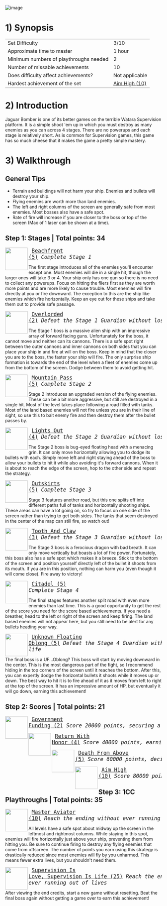![image](https://github.com/RetroAchievements/guides/assets/120497130/2d779d1c-0f22-4896-bc5d-f98143073eb4)

# 1) Synopsis

|   |   |
|:--|:--|
|Set Difficulty|3/10|
|Approximate time to master|1 hour|
|Minimum numbers of playthroughs needed|2|
|Number of missable achievements|10|
|Does difficulty affect achievements?|Not applicable|
|Hardest achievement of the set|[Aim High (10)](https://retroachievements.org/achievement/160508)|

# 2) Introduction

Jaguar Bomber is one of its better games on the terrible Watara Supervision platform.  It is a simple shoot 'em up in which you must destroy as many enemies as you can across 4 stages.  There are no powerups and each stage is relatively short.  As is common for Supervision games, this game has so much cheese that it makes the game a pretty simple mastery.

# 3) Walkthrough
## General Tips
* Terrain and buildings will not harm your ship.  Enemies and bullets will destroy your ship.
* Flying enemies are worth more than land enemies.
* The left and right columns of the screen are generally safe from most enemies.  Most bosses also have a safe spot.
* Rate of fire will increase if you are closer to the boss or top of the screen (Max of 1 laser can be shown at a time).

## Step 1: Stages | **Total points: 34**

<img align="left" width="72" height="72" src="https://media.retroachievements.org/Badge/180601.png">

<big><pre>
[Beachfront (5)](https://retroachievements.org/achievement/160500)
_Complete Stage 1_
</pre></big>

The first stage introduces all of the enemies you'll encounter except one.  Most enemies will die in a single hit, though the larger ones will take 3 or 4.  Your ship only has one gun so there is no need to collect any powerups.  Focus on hitting the fliers first as they are worth more points and are more likely to cause trouble.  Most enemies will fire directly at you or fire downward.  The exception to this are the ship like enemies which fire horizontally.  Keep an eye out for these ships and take them out to provide safe passage.

<img align="left" width="72" height="72" src="https://media.retroachievements.org/Badge/180602.png">

<big><pre>
[Overlorded (2)](https://retroachievements.org/achievement/160509)
_Defeat the Stage 1 Guardian without losing a life_
</pre></big>

The Stage 1 boss is a massive alien ship with an impressive array of forward facing guns.  Unfortunately for the boss, it cannot move and neither can its cannons.  There is a safe spot right between the outer cannons and inner cannons on both sides that you can place your ship in and fire at will on the boss.  Keep in mind that the closer you are to the boss, the faster your ship will fire.  The only surprise ship formation is towards the end of the level when a fleet of enemies come up from the bottom of the screen.  Dodge between them to avoid getting hit.
    
<img align="left" width="72" height="72" src="https://media.retroachievements.org/Badge/180603.png">

<big><pre>
[Mountain Pass (5)](https://retroachievements.org/achievement/160501)
_Complete Stage 2_
</pre></big>

Stage 2 introduces an upgraded version of the flying enemies. These can be a bit more aggressive, but still are destroyed in a single hit.  Most of the level takes place following a road filled with tanks.  Most of the land based enemies will not fire unless you are in their line of sight, so use this to bait enemy fire and then destroy them after the bullet passes by. 

<img align="left" width="72" height="72" src="https://media.retroachievements.org/Badge/180604.png">

<big><pre>
[Lights Out (4)](https://retroachievements.org/achievement/160510)
_Defeat the Stage 2 Guardian without losing a life_
</pre></big>

The Stage 2 boss is bug-eyed floating head with a menacing grin.  It can only move horizontally allowing you to dodge its bullets with each.  Simply move left and right staying ahead of the boss to allow your bullets to hit it while also avoiding it's forward cannons.  When it is about to reach the edge of the screen, hop to the other side and repeat the strategy.
    
<img align="left" width="72" height="72" src="https://media.retroachievements.org/Badge/180605.png">

<big><pre>
[Outskirts (5)](https://retroachievements.org/achievement/160502)
_Complete Stage 3_
</pre></big>

Stage 3 features another road, but this one splits off into different paths full of tanks and horizontally shooting ships.  These areas can have a lot going on, so try to focus on one side of the screen rather than trying to get both sides.  The tanks that seem destroyed in the center of the map can still fire, so watch out!

<img align="left" width="72" height="72" src="https://media.retroachievements.org/Badge/180606.png">

<big><pre>
[Tooth And Claw (3)](https://retroachievements.org/achievement/160511)
_Defeat the Stage 3 Guardian without losing a life_
</pre></big>

The Stage 3 boss is a ferocious dragon with bad breath.  It can only move vertically but boasts a lot of fire power.  Fortunately, this boss also has a safe spot which makes it a breeze.  Stick to the bottom of the screen and position yourself directly left of the bullet it shoots from its mouth.  If you are in this position, nothing can harm you (even though it will come close).  Fire away to victory!
    
<img align="left" width="72" height="72" src="https://media.retroachievements.org/Badge/180607.png">

<big><pre>
[Citadel (5)](https://retroachievements.org/achievement/160503)
_Complete Stage 4_
</pre></big>

The final stages features another split road with even more enemies than last time.  This is a good opportunity to get the rest of the score you need for the score based achievements.  If you need a breather, head to the left or right of the screen and keep firing.  The land based enemies will not appear here, but you still need to be alert for any bullets heading your way.
    
<img align="left" width="72" height="72" src="https://media.retroachievements.org/Badge/180608.png">

<big><pre>
[Unknown Floating Oblong (5)](https://retroachievements.org/achievement/160512)
_Defeat the Stage 4 Guardian without losing a life_
</pre></big>

The final boss is a UF...Oblong?  This boss will start by moving downward in the center.  This is the most dangerous part of the fight, so I recommend hiding in the top corners of the screen until it reaches the bottom.  After this, you can expertly dodge the horizontal bullets it shoots while it moves up or down.  The best way to hit it is to fire ahead of it as it moves from left to right at the top of the screen.  It has an impressive amount of HP, but eventually it will go down, earning this achievement!

## Step 2: Scores | **Total points: 21**

<img align="left" width="72" height="72" src="https://media.retroachievements.org/Badge/180609.png">

<big><pre>
[Government Funding (2)](https://retroachievements.org/achievement/160506)
_Score 20000 points, securing a spare aircraft_
</pre></big>
    
<img align="left" width="72" height="72" src="https://media.retroachievements.org/Badge/180610.png">

<big><pre>
[Return With Honor (4)](https://retroachievements.org/achievement/160507)
_Score 40000 points, earning your wings_
</pre></big>

<img align="left" width="72" height="72" src="https://media.retroachievements.org/Badge/180600.png">

<big><pre>
[Death From Above (5)](https://retroachievements.org/achievement/160679)
_Score 60000 points, decimating the enemy forces_
</pre></big>
    
<img align="left" width="72" height="72" src="https://media.retroachievements.org/Badge/180611.png">

<big><pre>
[Aim High (10)](https://retroachievements.org/achievement/160508)
_Score 80000 points, just because you can_
</pre></big>

## Step 3: 1CC Playthroughs | **Total points: 35**
    
<img align="left" width="72" height="72" src="https://media.retroachievements.org/Badge/180612.png">

<big><pre>
[Master Aviator (10)](https://retroachievements.org/achievement/160505)
_Reach the ending without ever running out of lives_
</pre></big>

All levels have a safe spot about midway up the screen in the leftmost and rightmost columns.  While staying in this spot, enemies will fire horizontally just above your ship, preventing them from hitting you.  Be sure to continue firing to destroy any flying enemies that come from offscreen.  The number of points you earn using this strategy is drastically reduced since most enemies will fly by you unharmed.  This means fewer extra lives, but you shouldn't need them.

<img align="left" width="72" height="72" src="https://media.retroachievements.org/Badge/180613.png">

<big><pre>
[Supervision Is Love, Supervision Is Life (25)](https://retroachievements.org/achievement/160504)
_Reach the ending twice without ever running out of lives_
</pre></big>

After viewing the end credits, start a new game without resetting.  Beat the final boss again without getting a game over to earn this achievement!